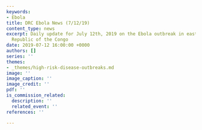 ```yaml
---
keywords:
- Ebola
title: DRC Ebola News (7/12/19)
content_type: news
excerpt: Daily update for July 12th, 2019 on the Ebola outbreak in eastern Democratic
  Republic of the Congo
date: 2019-07-12 16:00:00 +0000
authors: []
series: ''
themes:
- _themes/high-risk-disease-outbreaks.md
image: ''
image_caption: ''
image_credit: ''
pdf: ''
is_commission_related:
  description: ''
  related_event: ''
references: ''

---
```

